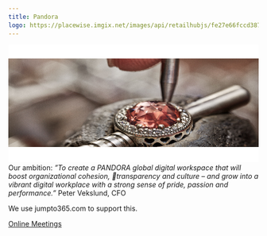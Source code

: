 ```yaml
---
title: Pandora
logo: https://placewise.imgix.net/images/api/retailhubjs/fe27e66fccd387cd97fe1f54495b858c
---
```


![](https://raw.githubusercontent.com/Pandora-jumpto365/pandora-jumpto365.github.io/master/media/2018-08-23-17-46-11.png)
Our ambition: *”To create a PANDORA global digital workspace 
that will boost organizational cohesion, transparency and culture – and grow into a vibrant digital workplace with a strong sense of pride, passion and performance.”*                                                                Peter Vekslund, CFO

We use jumpto365.com to support this.

[Online Meetings](/scenario/generic/pandora-online-meetings/default)